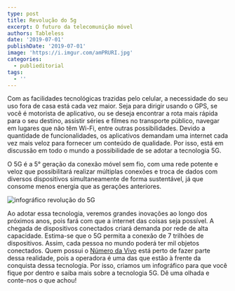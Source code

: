 ```yaml
---
type: post
title: Revolução do 5g
excerpt: O futuro da telecomunição móvel
authors: Tableless
date: '2019-07-01'
publishDate: '2019-07-01'
image: 'https://i.imgur.com/amPRURI.jpg'
categories:
  - publieditorial
tags:
  - ''
---
```

Com as facilidades tecnológicas trazidas pelo celular, a necessidade do seu uso fora de casa está cada vez maior. Seja para dirigir usando o GPS, se você é motorista de aplicativo, ou se deseja encontrar a rota mais rápida para o seu destino, assistir séries e filmes no transporte público, navegar em lugares que não têm Wi-Fi, entre outras possibilidades. Devido a quantidade de funcionalidades, os aplicativos demandam uma internet cada vez mais veloz para fornecer um conteúdo de qualidade. Por isso, está em discussão em todo o mundo a possibilidade de se adotar a tecnologia 5G.

O 5G é a 5° geração da conexão móvel sem fio, com uma rede potente e veloz que possibilitará realizar múltiplas conexões e troca de dados com diversos dispositivos simultaneamente de forma sustentável, já que consome menos energia que as gerações anteriores.

![infográfico revolução do 5G](https://i.imgur.com/Ia0lkGk.png)

Ao adotar essa tecnologia, veremos grandes inovações ao longo dos próximos anos, pois fará com que a internet das coisas seja possível. A chegada de dispositivos conectados criará demanda por rede de alta capacidade. Estima-se que o 5G permita a conexão de 7 trilhões de dispositivos. Assim, cada pessoa no mundo poderá ter mil objetos conectados. Quem possui o [Número da Vivo](https://conecta.zelas.com.br/vivo/numero) está perto de fazer parte dessa realidade, pois a operadora é uma das que estão à frente da conquista dessa tecnologia. Por isso, criamos um infográfico para que você fique por dentro e saiba mais sobre a tecnologia 5G. Dê uma olhada e conte-nos o que achou!
